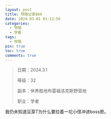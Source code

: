 ```yaml
---
layout: post
title: 导随记录869
date: 2024-03-01 01:13:56
categories:
  - 导随
  - 学者
tags:
  - 导随
pin: true
toc: true
comments: true
---
```

> 日期：2024.3.1
>
> 等级：32
>
> 副本：休养胜地布雷福洛克斯野营地
>
> 职业：学者

我仍未知道豆芽T为什么要拉着一坨小怪冲进boss房。